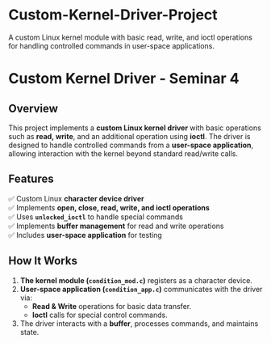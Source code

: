 # Custom-Kernel-Driver-Project
A custom Linux kernel module with basic read, write, and ioctl operations for handling controlled commands in user-space applications.

# **Custom Kernel Driver - Seminar 4**

## **Overview**
This project implements a **custom Linux kernel driver** with basic operations such as **read, write**, and an additional operation using **ioctl**. The driver is designed to handle controlled commands from a **user-space application**, allowing interaction with the kernel beyond standard read/write calls.

## **Features**
✅ Custom Linux **character device driver**  
✅ Implements **open, close, read, write, and ioctl operations**  
✅ Uses **`unlocked_ioctl`** to handle special commands  
✅ Implements **buffer management** for read and write operations  
✅ Includes **user-space application** for testing  

## **How It Works**
1. **The kernel module (`condition_mod.c`)** registers as a character device.
2. **User-space application (`condition_app.c`)** communicates with the driver via:
   - **Read & Write** operations for basic data transfer.
   - **Ioctl** calls for special control commands.
3. The driver interacts with a **buffer**, processes commands, and maintains state.

